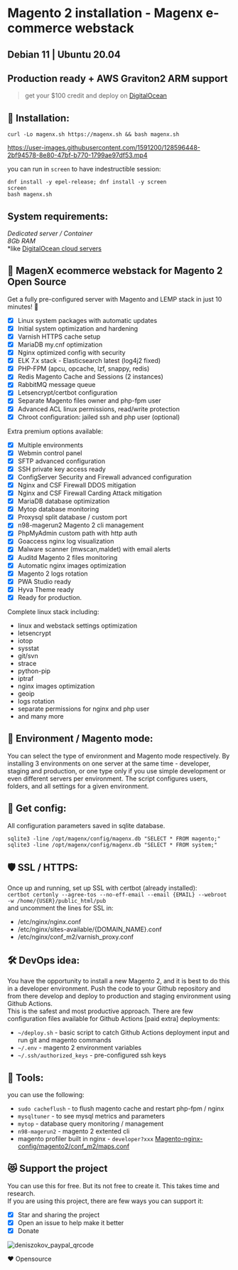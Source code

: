 # Magento 2 installation - Magenx e-commerce webstack  
## Debian 11 | Ubuntu 20.04

## Production ready + AWS Graviton2 ARM support

> get your $100 credit and deploy on [DigitalOcean](https://m.do.co/c/ccc5d115377f)

## :rocket: Installation:  

```
curl -Lo magenx.sh https://magenx.sh && bash magenx.sh
```  
https://user-images.githubusercontent.com/1591200/128596448-2bf94578-8e80-47bf-b770-1799ae97df53.mp4  
  
you can run in `screen` to have indestructible session:

```
dnf install -y epel-release; dnf install -y screen
screen
bash magenx.sh
```
  
## System requirements:
*Dedicated server / Container*  
*8Gb RAM*  
*like [DigitalOcean cloud servers](https://m.do.co/c/ccc5d115377f)  
   
   
## 💾 MagenX ecommerce webstack for Magento 2 Open Source  
Get a fully pre-configured server with Magento and LEMP stack in just 10 minutes! 🚀 

- [x] Linux system packages with automatic updates
- [x] Initial system optimization and hardening
- [x] Varnish HTTPS cache setup
- [x] MariaDB my.cnf optimization
- [x] Nginx optimized config with security
- [x] ELK 7.x stack - Elasticsearch latest (log4j2 fixed)
- [x] PHP-FPM (apcu, opcache, lzf, snappy, redis)
- [x] Redis Magento Cache and Sessions (2 instances)
- [x] RabbitMQ message queue
- [x] Letsencrypt/certbot configuration
- [x] Separate Magento files owner and php-fpm user
- [x] Advanced ACL linux permissions, read/write protection
- [x] Chroot configuration: jailed ssh and php user (optional)
  
Extra premium options available:  
  
- [x] Multiple environments
- [x] Webmin control panel
- [x] SFTP advanced configuration
- [x] SSH private key access ready
- [x] ConfigServer Security and Firewall advanced configuration
- [x] Nginx and CSF Firewall DDOS mitigation
- [x] Nginx and CSF Firewall Carding Attack mitigation
- [x] MariaDB database optimization
- [x] Mytop database monitoring
- [x] Proxysql split database / custom port
- [x] n98-magerun2 Magento 2 cli management
- [x] PhpMyAdmin custom path with http auth
- [x] Goaccess nginx log visualization
- [x] Malware scanner (mwscan,maldet) with email alerts
- [x] Auditd Magento 2 files monitoring
- [x] Automatic nginx images optimization
- [x] Magento 2 logs rotation
- [x] PWA Studio ready
- [x] Hyva Theme ready
- [x] Ready for production.

Complete linux stack including:  
- linux and webstack settings optimization
- letsencrypt
- iotop
- sysstat
- git/svn
- strace
- python-pip
- iptraf
- nginx images optimization
- geoip
- logs rotation
- separate permissions for nginx and php user
- and many more
  
  
## 🔡 Environment / Magento mode:  
You can select the type of environment and Magento mode respectively. By installing 3 environments on one server at the same time - developer, staging and production, or one type only if you use simple development or even different servers per environment. The script configures users, folders, and all settings for a given environment.
  
  
## 📄 Get config:  
All configuration parameters saved in sqlite database.
```
sqlite3 -line /opt/magenx/config/magenx.db "SELECT * FROM magento;"
sqlite3 -line /opt/magenx/config/magenx.db "SELECT * FROM system;"
```
  
## 🛡️ SSL / HTTPS:
Once up and running, set up SSL with certbot (already installed):  
`certbot certonly --agree-tos --no-eff-email --email {EMAIL} --webroot -w /home/{USER}/public_html/pub`  
and uncomment the lines for SSL in:  
- /etc/nginx/nginx.conf
- /etc/nginx/sites-available/{DOMAIN_NAME}.conf
- /etc/nginx/conf_m2/varnish_proxy.conf

  
## :hammer_and_wrench: DevOps idea:
You have the opportunity to install a new Magento 2, and it is best to do this in a developer environment. Push the code to your Github repository and from there develop and deploy to production and staging environment using Github Actions.  
This is the safest and most productive approach.
There are few configuration files available for Github Actions [paid extra] deployments: 
 - `~/deploy.sh` - basic script to catch Github Actions deployment input and run git and magento commands
 - `~/.env` - magento 2 environment variables
 - `~/.ssh/authorized_keys` - pre-configured ssh keys

  
## 🧰 Tools:
you can use the following:
- `sudo cacheflush` - to flush magento cache and restart php-fpm / nginx
- `mysqltuner` - to see mysql metrics and parameters
- `mytop` - database query monitoring / management
- `n98-magerun2` - magento 2 extented cli
- magento profiler built in nginx - `developer?xxx`  <a href="https://github.com/magenx/Magento-nginx-config/blob/99b531d847fd8d3b232adcfc11e79b6bc952a6db/magento2/conf_m2/maps.conf#L24">Magento-nginx-config/magento2/conf_m2/maps.conf</a>

  
  
## 😻 Support the project  
You can use this for free. But its not free to create it. This takes time and research.  
If you are using this project, there are few ways you can support it:
- [x] Star and sharing the project
- [x] Open an issue to help make it better
- [x] Donate  
 
![deniszokov_paypal_qrcode](https://github.com/magenx/Magento-2-aws-cluster-terraform/assets/1591200/3175c8a5-7786-4056-87c0-b4e0727f4ede)  
  
❤️ Opensource  
